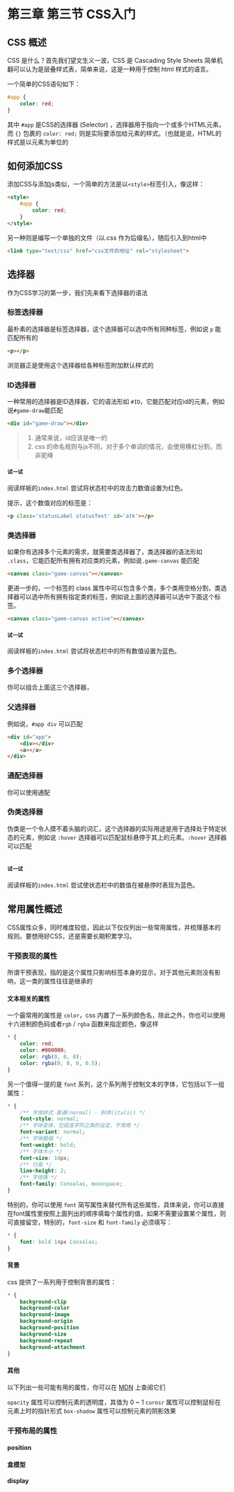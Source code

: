 # 第三章 第三节 CSS入门

## CSS 概述

CSS 是什么？首先我们望文生义一波，CSS 是 Cascading Style Sheets 简单机翻可以认为是层叠样式表，简单来说，这是一种用于控制 html 样式的语言。

一个简单的CSS语句如下：

```css
#app {
    color: red;
}
```

其中 `#app` 是CSS的选择器 (Selector) ，选择器用于指向一个或多个HTML元素，而 `{}` 包裹的 `color: red;` 则是实际要添加给元素的样式。（也就是说，HTML的样式是以元素为单位的

## 如何添加CSS

添加CSS与添加js类似，一个简单的方法是以`<style>`标签引入，像这样：

```html
<style>
    #app {
        color: red;
    }
</style>
```

另一种则是编写一个单独的文件（以.css 作为后缀名），随后引入到html中

```html
<link type="text/css" href="css文件的地址" rel="stylesheet">
```

## 选择器

作为CSS学习的第一步，我们先来看下选择器的语法

### 标签选择器

最朴素的选择器是标签选择器，这个选择器可以选中所有同种标签，例如说 `p` 能匹配所有的

```html
<p></p>
```

浏览器正是使用这个选择器给各种标签附加默认样式的

### ID选择器

一种常用的选择器是ID选择器，它的语法形如 `#ID`，它能匹配对应id的元素，例如说`#game-draw`能匹配

```html
<div id="game-draw"></div>
```

> 1. 通常来说，id应该是唯一的
> 2. css 的命名规则与js不同，对于多个单词的情况，会使用横杠分割，而非驼峰

#### `试一试`

阅读样板的`index.html` 尝试将状态栏中的攻击力数值设置为红色。

提示，这个数值对应的标签是：

```html
<p class='statusLabel statusText' id='atk'></p>
```

### 类选择器

如果你有选择多个元素的需求，就需要类选择器了，类选择器的语法形如 `.class`，它能匹配所有拥有对应类的元素，例如说`.game-canvas` 能匹配

```html
<canvas class="game-canvas"></canvas>
```

更进一步的，一个标签的 class 属性中可以包含多个类，多个类用空格分割，类选择器可以选中所有拥有指定类的标签，例如说上面的选择器可以选中下面这个标签。

```html
<canvas class="game-canvas active"></canvas>
```

#### `试一试`

阅读样板的`index.html` 尝试将状态栏中的所有数值设置为蓝色。

### 多个选择器

你可以组合上面这三个选择器，

### 父选择器

例如说，`#app div` 可以匹配

```html
<div id="app">
    <div></div>
    <a></a>
</div>
```

### 

### 通配选择器

你可以使用通配

### 伪类选择器

伪类是一个令人摸不着头脑的词汇，这个选择器的实际用途是用于选择处于特定状态的元素，例如说 `:hover` 选择器可以匹配鼠标悬停于其上的元素。`:hover` 选择器可以匹配

```

```

#### `试一试`

阅读样板的`index.html` 尝试使状态栏中的数值在被悬停时表现为蓝色。

## 常用属性概述

CSS属性众多，同时难度较低，因此以下仅仅列出一些常用属性，并梳理基本的规则。要想用好CSS，还是需要长期积累学习。

### 干预表现的属性

所谓干预表现，指的是这个属性只影响标签本身的显示，对于其他元素则没有影响，这一类的属性往往是继承的

#### 文本相关的属性

一个最常用的属性是 `color`，css 内置了一系列颜色名，除此之外，你也可以使用十六进制颜色码或者`rgb` / `rgba` 函数来指定颜色，像这样

```css
* {
    color: red;
    color: #000000;
    color: rgb(0, 0, 0);
    color: rgba(0, 0, 0, 0.5);
}
```

另一个值得一提的是 `font` 系列，这个系列用于控制文本的字体，它包括以下一组属性：

```css
* {
    /** 字体样式 普通(normal) - 斜体(italic) */
    font-style: normal;
    /** 字体变体，包括连字符之类的设定，不常用 */
    font-variant: normal;
    /** 字体粗细 */
    font-weight: bold;
    /** 字体大小 */
    font-size: 14px;
    /** 行高 */
    line-height: 2;
    /** 字体族 */
    font-family: Consolas, monospace;
}
```

特别的，你可以使用 `font` 简写属性来替代所有这些属性，具体来说，你可以直接在font属性里按照上面列出的顺序填每个属性的值，如果不需要设置某个属性，则可直接留空，特别的，`font-size` 和 `font-family` 必须填写：

```css
* {
    font: bold 14px Consolas;
}
```

#### 背景

css 提供了一系列用于控制背景的属性：

```css
* {
    background-clip
    background-color
    background-image
    background-origin
    background-position
    background-size
    background-repeat
    background-attachment
}
```

#### 其他

以下列出一些可能有用的属性，你可以在 [MDN](https://developer.mozilla.org/zh-CN/docs/Web/CSS) 上查阅它们

`opacity` 属性可以控制元素的透明度，其值为 0 ~ 1
`curosr` 属性可以控制鼠标在元素上时的指针形式
`box-shadow` 属性可以控制元素的阴影效果

### 干预布局的属性

#### position

#### 盒模型



#### display
